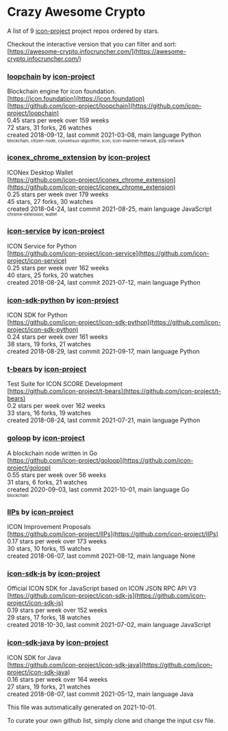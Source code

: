 # Crazy Awesome Crypto
A list of 9 [icon-project](https://github.com/icon-project) project repos ordered by stars.  

Checkout the interactive version that you can filter and sort: 
[https://awesome-crypto.infocruncher.com/](https://awesome-crypto.infocruncher.com/)  


### [loopchain](https://github.com/icon-project/loopchain) by [icon-project](https://github.com/icon-project)  
Blockchain engine for icon foundation.  
[https://icon.foundation](https://icon.foundation)  
[https://github.com/icon-project/loopchain](https://github.com/icon-project/loopchain)  
0.45 stars per week over 159 weeks  
72 stars, 31 forks, 26 watches  
created 2018-09-12, last commit 2021-03-08, main language Python  
<sub><sup>blockchain, citizen-node, consensus-algorithm, icon, icon-mainnet-network, p2p-network</sup></sub>


### [iconex_chrome_extension](https://github.com/icon-project/iconex_chrome_extension) by [icon-project](https://github.com/icon-project)  
ICONex Desktop Wallet  
[https://github.com/icon-project/iconex_chrome_extension](https://github.com/icon-project/iconex_chrome_extension)  
0.25 stars per week over 179 weeks  
45 stars, 27 forks, 30 watches  
created 2018-04-24, last commit 2021-08-25, main language JavaScript  
<sub><sup>chrome-extension, wallet</sup></sub>


### [icon-service](https://github.com/icon-project/icon-service) by [icon-project](https://github.com/icon-project)  
ICON Service for Python  
[https://github.com/icon-project/icon-service](https://github.com/icon-project/icon-service)  
0.25 stars per week over 162 weeks  
40 stars, 25 forks, 20 watches  
created 2018-08-24, last commit 2021-07-12, main language Python  


### [icon-sdk-python](https://github.com/icon-project/icon-sdk-python) by [icon-project](https://github.com/icon-project)  
ICON SDK for Python  
[https://github.com/icon-project/icon-sdk-python](https://github.com/icon-project/icon-sdk-python)  
0.24 stars per week over 161 weeks  
38 stars, 19 forks, 21 watches  
created 2018-08-29, last commit 2021-09-17, main language Python  


### [t-bears](https://github.com/icon-project/t-bears) by [icon-project](https://github.com/icon-project)  
Test Suite for ICON SCORE Development  
[https://github.com/icon-project/t-bears](https://github.com/icon-project/t-bears)  
0.2 stars per week over 162 weeks  
33 stars, 16 forks, 19 watches  
created 2018-08-24, last commit 2021-07-21, main language Python  


### [goloop](https://github.com/icon-project/goloop) by [icon-project](https://github.com/icon-project)  
A blockchain node written in Go  
[https://github.com/icon-project/goloop](https://github.com/icon-project/goloop)  
0.55 stars per week over 56 weeks  
31 stars, 6 forks, 21 watches  
created 2020-09-03, last commit 2021-10-01, main language Go  
<sub><sup>blockchain</sup></sub>


### [IIPs](https://github.com/icon-project/IIPs) by [icon-project](https://github.com/icon-project)  
ICON Improvement Proposals  
[https://github.com/icon-project/IIPs](https://github.com/icon-project/IIPs)  
0.17 stars per week over 173 weeks  
30 stars, 10 forks, 15 watches  
created 2018-06-07, last commit 2021-08-12, main language None  


### [icon-sdk-js](https://github.com/icon-project/icon-sdk-js) by [icon-project](https://github.com/icon-project)  
Official ICON SDK for JavaScript based on ICON JSON RPC API V3  
[https://github.com/icon-project/icon-sdk-js](https://github.com/icon-project/icon-sdk-js)  
0.19 stars per week over 152 weeks  
29 stars, 17 forks, 18 watches  
created 2018-10-30, last commit 2021-07-02, main language JavaScript  


### [icon-sdk-java](https://github.com/icon-project/icon-sdk-java) by [icon-project](https://github.com/icon-project)  
ICON SDK for Java  
[https://github.com/icon-project/icon-sdk-java](https://github.com/icon-project/icon-sdk-java)  
0.16 stars per week over 164 weeks  
27 stars, 19 forks, 21 watches  
created 2018-08-07, last commit 2021-05-12, main language Java  


This file was automatically generated on 2021-10-01.  

To curate your own github list, simply clone and change the input csv file.  